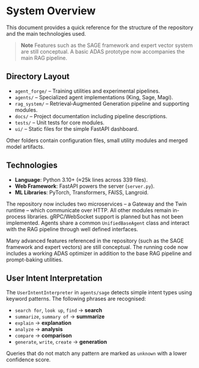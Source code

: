 # System Overview

This document provides a quick reference for the structure of the repository and the main
technologies used.

> **Note**
> Features such as the SAGE framework and expert vector system are still conceptual. A basic ADAS prototype now accompanies the main RAG pipeline.

## Directory Layout

- `agent_forge/` – Training utilities and experimental pipelines.
- `agents/` – Specialized agent implementations (King, Sage, Magi).
- `rag_system/` – Retrieval‑Augmented Generation pipeline and supporting modules.
- `docs/` – Project documentation including pipeline descriptions.
- `tests/` – Unit tests for core modules.
- `ui/` – Static files for the simple FastAPI dashboard.

Other folders contain configuration files, small utility modules and merged model
artifacts.

## Technologies

 - **Language**: Python 3.10+ (≈25k lines across 339 files).
- **Web Framework**: FastAPI powers the server (`server.py`).
- **ML Libraries**: PyTorch, Transformers, FAISS, Langroid.

The repository now includes two microservices &ndash; a Gateway and the Twin runtime &ndash; which communicate over HTTP. All other modules remain in-process libraries. gRPC/WebSocket support is planned but has not been implemented. Agents share a common `UnifiedBaseAgent` class and interact with the RAG pipeline through well defined interfaces.

Many advanced features referenced in the repository (such as the SAGE framework and expert vectors) are still conceptual. The running code now includes a working ADAS optimizer in addition to the base RAG pipeline and prompt-baking utilities.

## User Intent Interpretation

The `UserIntentInterpreter` in `agents/sage` detects simple intent types using
keyword patterns. The following phrases are recognised:

- `search for`, `look up`, `find` → **search**
- `summarize`, `summary of` → **summarize**
- `explain` → **explanation**
- `analyze` → **analysis**
- `compare` → **comparison**
- `generate`, `write`, `create` → **generation**

Queries that do not match any pattern are marked as `unknown` with a lower
confidence score.
